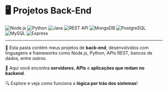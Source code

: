 # 🖥️ Projetos Back-End

![Node.js](https://img.shields.io/badge/-Node.js-339933?style=flat&logo=node.js&logoColor=white)
![Python](https://img.shields.io/badge/-Python-3776AB?style=flat&logo=python&logoColor=white)
![Java](https://img.shields.io/badge/-Java-3776AB?style=flat&logo=java&logoColor=white)
![REST API](https://img.shields.io/badge/-REST%20API-6DB33F?style=flat&logo=api&logoColor=white)
![MongoDB](https://img.shields.io/badge/-MongoDB-47A248?style=flat&logo=mongodb&logoColor=white)
![PostgreSQL](https://img.shields.io/badge/-PostgreSQL-4169E1?style=flat&logo=postgresql&logoColor=white)
![MySQL](https://img.shields.io/badge/-MySQL-005C84?style=flat&logo=mysql&logoColor=white)
![Express](https://img.shields.io/badge/-Express.js-000000?style=flat&logo=express&logoColor=white)

---

📂 Esta pasta contém meus projetos de **back-end**, desenvolvidos com linguagens e frameworks como Node.js, Python, APIs REST, bancos de dados, entre outros.

🚀 Aqui você encontra **servidores**, **APIs** e **aplicações que rodam no backend**.

🔍 Explore e veja como funciona a **lógica por trás dos sistemas**!
